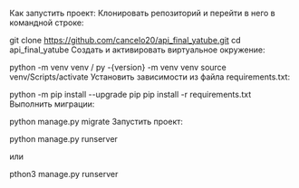 Как запустить проект:
Клонировать репозиторий и перейти в него в командной строке:

git clone https://github.com/cancelo20/api_final_yatube.git
cd api_final_yatube
Cоздать и активировать виртуальное окружение:

python -m venv venv / py -{version} -m venv venv
source venv/Scripts/activate
Установить зависимости из файла requirements.txt:

python -m pip install --upgrade pip
pip install -r requirements.txt
Выполнить миграции:

python manage.py migrate
Запустить проект:

python manage.py runserver

или

pthon3 manage.py runserver

